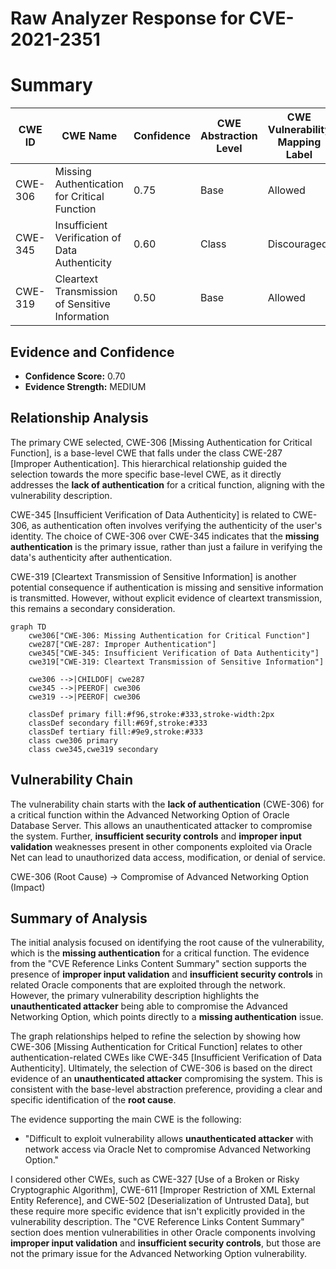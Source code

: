 # Raw Analyzer Response for CVE-2021-2351

# Summary
| CWE ID | CWE Name | Confidence | CWE Abstraction Level | CWE Vulnerability Mapping Label | CWE-Vulnerability Mapping Notes |
|---|---|---|---|---|---|
| CWE-306 | Missing Authentication for Critical Function | 0.75 | Base | Allowed | Primary CWE |
| CWE-345 | Insufficient Verification of Data Authenticity | 0.60 | Class | Discouraged | Secondary Candidate |
| CWE-319 | Cleartext Transmission of Sensitive Information | 0.50 | Base | Allowed | Secondary Candidate |

## Evidence and Confidence

*   **Confidence Score:** 0.70
*   **Evidence Strength:** MEDIUM

## Relationship Analysis
The primary CWE selected, CWE-306 [Missing Authentication for Critical Function], is a base-level CWE that falls under the class CWE-287 [Improper Authentication]. This hierarchical relationship guided the selection towards the more specific base-level CWE, as it directly addresses the **lack of authentication** for a critical function, aligning with the vulnerability description.

CWE-345 [Insufficient Verification of Data Authenticity] is related to CWE-306, as authentication often involves verifying the authenticity of the user's identity. The choice of CWE-306 over CWE-345 indicates that the **missing authentication** is the primary issue, rather than just a failure in verifying the data's authenticity after authentication.

CWE-319 [Cleartext Transmission of Sensitive Information] is another potential consequence if authentication is missing and sensitive information is transmitted. However, without explicit evidence of cleartext transmission, this remains a secondary consideration.

```mermaid
graph TD
    cwe306["CWE-306: Missing Authentication for Critical Function"]
    cwe287["CWE-287: Improper Authentication"]
    cwe345["CWE-345: Insufficient Verification of Data Authenticity"]
    cwe319["CWE-319: Cleartext Transmission of Sensitive Information"]

    cwe306 -->|CHILDOF| cwe287
    cwe345 -->|PEEROF| cwe306
    cwe319 -->|PEEROF| cwe306

    classDef primary fill:#f96,stroke:#333,stroke-width:2px
    classDef secondary fill:#69f,stroke:#333
    classDef tertiary fill:#9e9,stroke:#333
    class cwe306 primary
    class cwe345,cwe319 secondary
```

## Vulnerability Chain
The vulnerability chain starts with the **lack of authentication** (CWE-306) for a critical function within the Advanced Networking Option of Oracle Database Server. This allows an unauthenticated attacker to compromise the system. Further, **insufficient security controls** and **improper input validation** weaknesses present in other components exploited via Oracle Net can lead to unauthorized data access, modification, or denial of service.

CWE-306 (Root Cause) -> Compromise of Advanced Networking Option (Impact)

## Summary of Analysis
The initial analysis focused on identifying the root cause of the vulnerability, which is the **missing authentication** for a critical function. The evidence from the "CVE Reference Links Content Summary" section supports the presence of **improper input validation** and **insufficient security controls** in related Oracle components that are exploited through the network. However, the primary vulnerability description highlights the **unauthenticated attacker** being able to compromise the Advanced Networking Option, which points directly to a **missing authentication** issue.

The graph relationships helped to refine the selection by showing how CWE-306 [Missing Authentication for Critical Function] relates to other authentication-related CWEs like CWE-345 [Insufficient Verification of Data Authenticity]. Ultimately, the selection of CWE-306 is based on the direct evidence of an **unauthenticated attacker** compromising the system. This is consistent with the base-level abstraction preference, providing a clear and specific identification of the **root cause**.

The evidence supporting the main CWE is the following:
*   "Difficult to exploit vulnerability allows **unauthenticated attacker** with network access via Oracle Net to compromise Advanced Networking Option."

I considered other CWEs, such as CWE-327 [Use of a Broken or Risky Cryptographic Algorithm], CWE-611 [Improper Restriction of XML External Entity Reference], and CWE-502 [Deserialization of Untrusted Data], but these require more specific evidence that isn't explicitly provided in the vulnerability description. The "CVE Reference Links Content Summary" section does mention vulnerabilities in other Oracle components involving **improper input validation** and **insufficient security controls**, but those are not the primary issue for the Advanced Networking Option vulnerability.